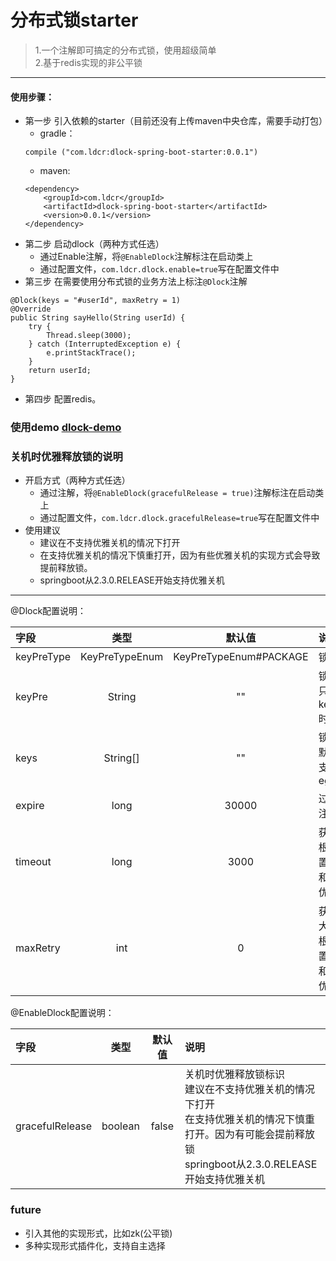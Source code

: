 # 分布式锁starter
>1.一个注解即可搞定的分布式锁，使用超级简单  
>2.基于redis实现的非公平锁
---
#### 使用步骤：
+ 第一步 引入依赖的starter（目前还没有上传maven中央仓库，需要手动打包）
   + gradle：
   ```
   compile ("com.ldcr:dlock-spring-boot-starter:0.0.1")
   ```
   + maven:
   ```
  <dependency>
       <groupId>com.ldcr</groupId>
       <artifactId>dlock-spring-boot-starter</artifactId>
       <version>0.0.1</version>
   </dependency>
   ```
+ 第二步 启动dlock（两种方式任选）
  + 通过Enable注解，将```@EnableDlock```注解标注在启动类上
  + 通过配置文件，```com.ldcr.dlock.enable=true```写在配置文件中
+ 第三步 在需要使用分布式锁的业务方法上标注```@Dlock```注解
```
@Dlock(keys = "#userId", maxRetry = 1)
@Override
public String sayHello(String userId) {
    try {
        Thread.sleep(3000);
    } catch (InterruptedException e) {
        e.printStackTrace();
    }
    return userId;
}
```
+ 第四步 配置redis。
### 使用demo  [dlock-demo](dlock-demo)
### 关机时优雅释放锁的说明
+ 开启方式（两种方式任选）
  + 通过注解，将```@EnableDlock(gracefulRelease = true)```注解标注在启动类上
  + 通过配置文件，```com.ldcr.dlock.gracefulRelease=true```写在配置文件中
+ 使用建议
  + 建议在不支持优雅关机的情况下打开
  + 在支持优雅关机的情况下慎重打开，因为有些优雅关机的实现方式会导致提前释放锁。
  + springboot从2.3.0.RELEASE开始支持优雅关机
---
@Dlock配置说明：

|字段|类型|默认值|说明|
|:---|:---:|:---:|:---|
|keyPreType|KeyPreTypeEnum|KeyPreTypeEnum#PACKAGE|锁名称前缀类型
|keyPre|String|""|锁名称的自定义前缀<br>只有keyPreType()=KeyPreTypeEnum#CUSTOM时才有效
|keys|String[]|""|锁名称 <br>默认以全类名为前缀<br>支持spel表达式<br>eg #user.id|
|expire|long|30000|过期时间 单位：毫秒 <br>注意：过期时间一定要大于业务的执行时间|
|timeout|long|3000|获取锁的超时时间 单位：毫秒 <br>根据业务确定。由于会阻塞程序执行，不宜设置过长，尤其是在高并发场景下<br>和maxRetry互斥，两者只会有一个生效 <br>优先级：maxRetry大于timeout|
|maxRetry|int|0|获取锁最大重试次数 <br>大于0才生效 <br>根据业务确定。由于会阻塞程序执行，不宜设置过大，尤其是在高并发场景下 <br>和timeout互斥，两者只会有一个生效 <br>优先级：maxRetry大于timeout|

@EnableDlock配置说明：

|字段|类型|默认值|说明|
|:---|:---:|:---:|:---|
|gracefulRelease|boolean|false|关机时优雅释放锁标识<br>建议在不支持优雅关机的情况下打开<br>在支持优雅关机的情况下慎重打开。因为有可能会提前释放锁<br>springboot从2.3.0.RELEASE开始支持优雅关机
### future
+ 引入其他的实现形式，比如zk(公平锁)
+ 多种实现形式插件化，支持自主选择
